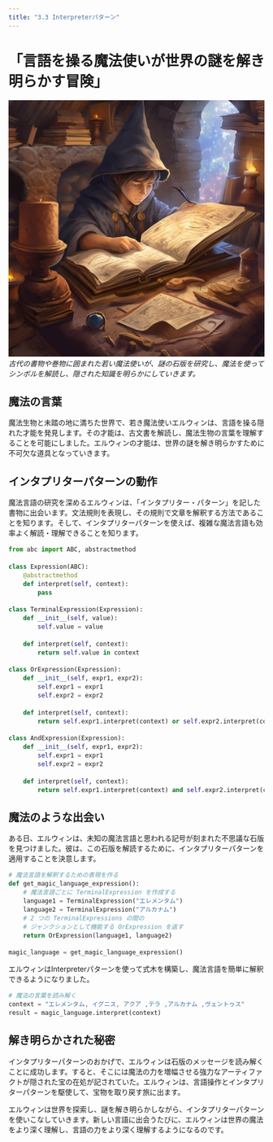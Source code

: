 ```yaml
---
title: "3.3 Interpreterパターン"
---
```


# 「言語を操る魔法使いが世界の謎を解き明らかす冒険」

![](/images/20230327_gof/A_young_wizard_surrounded_by_ancient_books_and_scrolls_s.jpg)
*古代の書物や巻物に囲まれた若い魔法使いが、謎の石版を研究し、魔法を使ってシンボルを解読し、隠された知識を明らかにしていきます。*

## 魔法の言葉

魔法生物と未踏の地に満ちた世界で、若き魔法使いエルウィンは、言語を操る隠れた才能を発見します。その才能は、古文書を解読し、魔法生物の言葉を理解することを可能にしました。エルウィンの才能は、世界の謎を解き明らかすために不可欠な道具となっていきます。

## インタプリターパターンの動作

魔法言語の研究を深めるエルウィンは、「インタプリター・パターン」を記した書物に出会います。文法規則を表現し、その規則で文章を解釈する方法であることを知ります。そして、インタプリターパターンを使えば、複雑な魔法言語も効率よく解読・理解できることを知ります。

```python
from abc import ABC, abstractmethod

class Expression(ABC):
    @abstractmethod
    def interpret(self, context):
        pass

class TerminalExpression(Expression):
    def __init__(self, value):
        self.value = value

    def interpret(self, context):
        return self.value in context

class OrExpression(Expression):
    def __init__(self, expr1, expr2):
        self.expr1 = expr1
        self.expr2 = expr2

    def interpret(self, context):
        return self.expr1.interpret(context) or self.expr2.interpret(context)

class AndExpression(Expression):
    def __init__(self, expr1, expr2):
        self.expr1 = expr1
        self.expr2 = expr2

    def interpret(self, context):
        return self.expr1.interpret(context) and self.expr2.interpret(context)
```

## 魔法のような出会い

ある日、エルウィンは、未知の魔法言語と思われる記号が刻まれた不思議な石版を見つけました。彼は、この石版を解読するために、インタプリターパターンを適用することを決意します。

```python
# 魔法言語を解釈するための表現を作る
def get_magic_language_expression():
    # 魔法言語ごとに TerminalExpression を作成する
    language1 = TerminalExpression("エレメンタム")
    language2 = TerminalExpression("アルカナム")
    # 2 つの TerminalExpressions の間の
    # ジャンクションとして機能する OrExpression を返す
    return OrExpression(language1, language2)

magic_language = get_magic_language_expression()
```

エルウィンはInterpreterパターンを使って式木を構築し、魔法言語を簡単に解釈できるようになりました。

```python
# 魔法の言葉を読み解く
context = "エレメンタム, イグニス, アクア ,テラ ,アルカナム ,ヴェントゥス"
result = magic_language.interpret(context)
```

## 解き明らかされた秘密

インタプリターパターンのおかげで、エルウィンは石版のメッセージを読み解くことに成功します。すると、そこには魔法の力を増幅させる強力なアーティファクトが隠された宝の在処が記されていた。エルウィンは、言語操作とインタプリターパターンを駆使して、宝物を取り戻す旅に出ます。

エルウィンは世界を探索し、謎を解き明らかしながら、インタプリターパターンを使いこなしていきます。新しい言語に出会うたびに、エルウィンは世界の魔法をより深く理解し、言語の力をより深く理解するようになるのです。